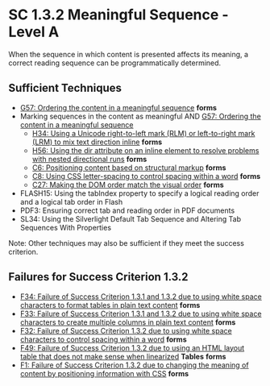 # SC 1.3.2 Meaningful Sequence - Level A

When the sequence in which content is presented affects its meaning, a correct reading sequence can be programmatically determined.

## Sufficient Techniques

- [G57: Ordering the content in a meaningful sequence](g57.md) **forms**
- Marking sequences in the content as meaningful AND [G57: Ordering the content in a meaningful sequence](g57.md)
  - [H34: Using a Unicode right-to-left mark (RLM) or left-to-right mark (LRM) to mix text direction inline](h34.md) **forms**
  - [H56: Using the dir attribute on an inline element to resolve problems with nested directional runs](h56.md) **forms**
  - [C6: Positioning content based on structural markup](c6.md) **forms**
  - [C8: Using CSS letter-spacing to control spacing within a word](c8.md) **forms**
  - [C27: Making the DOM order match the visual order](c27.md) **forms**
- FLASH15: Using the tabIndex property to specify a logical reading order and a logical tab order in Flash
- PDF3: Ensuring correct tab and reading order in PDF documents
- SL34: Using the Silverlight Default Tab Sequence and Altering Tab Sequences With Properties

Note: Other techniques may also be sufficient if they meet the success criterion.

## Failures for Success Criterion 1.3.2

- [F34: Failure of Success Criterion 1.3.1 and 1.3.2 due to using white space characters to format tables in plain text content](f34.md) **forms**
- [F33: Failure of Success Criterion 1.3.1 and 1.3.2 due to using white space characters to create multiple columns in plain text content](f33.md) **forms**
- [F32: Failure of Success Criterion 1.3.2 due to using white space characters to control spacing within a word](f32.md) **forms**
- [F49: Failure of Success Criterion 1.3.2 due to using an HTML layout table that does not make sense when linearized](f49.md) **Tables** **forms**
- [F1: Failure of Success Criterion 1.3.2 due to changing the meaning of content by positioning information with CSS](f1.md) **forms**
